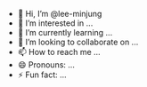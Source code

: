 - 👋 Hi, I’m @lee-minjung
- 👀 I’m interested in ...
- 🌱 I’m currently learning ...
- 💞️ I’m looking to collaborate on ...
- 📫 How to reach me ...
- 😄 Pronouns: ...
- ⚡ Fun fact: ...

<!---
lee-minjung/lee-minjung is a ✨ special ✨ repository because its `README.md` (this file) appears on your GitHub profile.
You can click the Preview link to take a look at your changes.
--->
